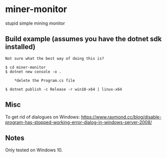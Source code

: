 # miner-monitor
stupid simple mining monitor


## Build example (assumes you have the dotnet sdk installed)
    Not sure what the best way of doing this is?
    
    $ cd miner-monitor
    $ dotnet new console -o .

        *delete the Program.cs file

    $ dotnet publish -c Release -r win10-x64 | linux-x64

## Misc
To get rid of dialogues on Windows:
    https://www.raymond.cc/blog/disable-program-has-stopped-working-error-dialog-in-windows-server-2008/
 
## Notes
Only tested on Windows 10.
